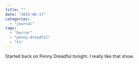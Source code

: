 ```yaml
---
title: ""
date: "2015-06-17"
categories: 
  - "journal"
tags: 
  - "horror"
  - "penny-dreadful"
  - "tv"
---
```


Started back on Penny Dreadful tonight. I really like that show.
